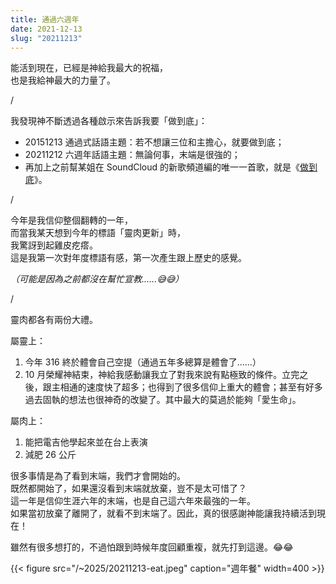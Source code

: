 ```yaml
---
title: 通過六週年
date: 2021-12-13
slug: "20211213"
---
```


能活到現在，已經是神給我最大的祝福，\
也是我給神最大的力量了。

/

我發現神不斷透過各種啟示來告訴我要「做到底」：

- 20151213 通過式話語主題：若不想讓三位和主擔心，就要做到底；
- 20211212 六週年話語主題：無論何事，末端是很強的；
- 再加上之前幫某姐在 SoundCloud 的新歌頻道編的唯一一首歌，就是《[做到底](https://soundcloud.com/hungying-lai/h633)》。

/

今年是我信仰整個翻轉的一年，\
而當我某天想到今年的標語「靈肉更新」時，\
我驚訝到起雞皮疙瘩。\
這是我第一次對年度標語有感，第一次產生跟上歷史的感覺。

_（可能是因為之前都沒在幫忙宣教......😅😅）_

/

靈肉都各有兩份大禮。

屬靈上：

1. 今年 316 終於體會自己空提（通過五年多總算是體會了......）
2. 10 月榮耀神結束，神給我感動讓我立了對我來說有點極致的條件。立完之後，跟主相通的速度快了超多；也得到了很多信仰上重大的體會；甚至有好多過去固執的想法也很神奇的改變了。其中最大的莫過於能夠「愛生命」。

屬肉上：

1. 能把電吉他學起來並在台上表演
2. 減肥 26 公斤

很多事情是為了看到末端，我們才會開始的。\
既然都開始了，如果還沒看到末端就放棄，豈不是太可惜了？\
這一年是信仰生涯六年的末端，也是自己這六年來最強的一年。\
如果當初放棄了離開了，就看不到末端了。因此，真的很感謝神能讓我持續活到現在！

雖然有很多想打的，不過怕跟到時候年度回顧重複，就先打到這邊。😂😂

{{< figure src="/~2025/20211213-eat.jpeg" caption="週年餐" width=400 >}}
